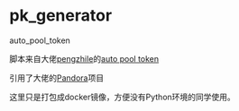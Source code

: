 # pk_generator
auto_pool_token

脚本来自大佬[pengzhile](https://github.com/pengzhile)的[auto pool token](https://gist.github.com/pengzhile/448bfcfd548b3ae4e665a84cc86c4694)

引用了大佬的[Pandora](https://github.com/pengzhile/pandora)项目

这里只是打包成docker镜像，方便没有Python环境的同学使用。
